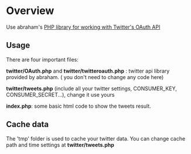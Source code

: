 <h1>Overview</h1>

Use abraham's <a href="https://github.com/abraham/twitteroauth">PHP library for working with Twitter's OAuth API</a>

<h2>Usage</h2>

There are four important files: <br>

<b>twitter/OAuth.php</b> and <b>twitter/twitteroauth.php</b> : twitter api library provided by abraham. ( you don't need to change any code here)

<b>twitter/tweets.php</b> (include all your twitter settings, CONSUMER_KEY, CONSUMER_SECRET...), change it use yours

<b>index.php</b>: some basic html code to show the tweets result.

<h2>Cache data</h2>

The 'tmp' folder is used to cache your twitter data. You can change cache path and time settings at <b>twitter/tweets.php</b>


